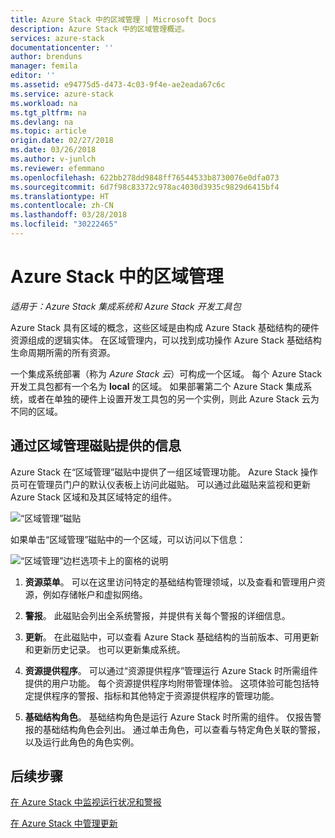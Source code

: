 ```yaml
---
title: Azure Stack 中的区域管理 | Microsoft Docs
description: Azure Stack 中的区域管理概述。
services: azure-stack
documentationcenter: ''
author: brenduns
manager: femila
editor: ''
ms.assetid: e94775d5-d473-4c03-9f4e-ae2eada67c6c
ms.service: azure-stack
ms.workload: na
ms.tgt_pltfrm: na
ms.devlang: na
ms.topic: article
origin.date: 02/27/2018
ms.date: 03/26/2018
ms.author: v-junlch
ms.reviewer: efemmano
ms.openlocfilehash: 622bb278dd9848ff76544533b8730076e0dfa073
ms.sourcegitcommit: 6d7f98c83372c978ac4030d3935c9829d6415bf4
ms.translationtype: HT
ms.contentlocale: zh-CN
ms.lasthandoff: 03/28/2018
ms.locfileid: "30222465"
---
```

# <a name="region-management-in-azure-stack"></a>Azure Stack 中的区域管理

*适用于：Azure Stack 集成系统和 Azure Stack 开发工具包*

Azure Stack 具有区域的概念，这些区域是由构成 Azure Stack 基础结构的硬件资源组成的逻辑实体。 在区域管理内，可以找到成功操作 Azure Stack 基础结构生命周期所需的所有资源。

一个集成系统部署（称为 *Azure Stack 云*）可构成一个区域。 每个 Azure Stack 开发工具包都有一个名为 **local** 的区域。 如果部署第二个 Azure Stack 集成系统，或者在单独的硬件上设置开发工具包的另一个实例，则此 Azure Stack 云为不同的区域。

## <a name="information-available-through-the-region-management-tile"></a>通过区域管理磁贴提供的信息
Azure Stack 在“区域管理”磁贴中提供了一组区域管理功能。 Azure Stack 操作员可在管理员门户的默认仪表板上访问此磁贴。 可以通过此磁贴来监视和更新 Azure Stack 区域和及其区域特定的组件。

 ![“区域管理”磁贴](./media/azure-stack-manage-region/image1.png)

 如果单击“区域管理”磁贴中的一个区域，可以访问以下信息：

  ![“区域管理”边栏选项卡上的窗格的说明](./media/azure-stack-manage-region/image2.png)

1. **资源菜单**。 可以在这里访问特定的基础结构管理领域，以及查看和管理用户资源，例如存储帐户和虚拟网络。

2. **警报**。 此磁贴会列出全系统警报，并提供有关每个警报的详细信息。

3. **更新**。 在此磁贴中，可以查看 Azure Stack 基础结构的当前版本、可用更新和更新历史记录。 也可以更新集成系统。

4. **资源提供程序**。 可以通过“资源提供程序”管理运行 Azure Stack 时所需组件提供的用户功能。 每个资源提供程序均附带管理体验。 这项体验可能包括特定提供程序的警报、指标和其他特定于资源提供程序的管理功能。

5. **基础结构角色**。 基础结构角色是运行 Azure Stack 时所需的组件。 仅报告警报的基础结构角色会列出。 通过单击角色，可以查看与特定角色关联的警报，以及运行此角色的角色实例。

## <a name="next-steps"></a>后续步骤
[在 Azure Stack 中监视运行状况和警报](azure-stack-monitor-health.md)

[在 Azure Stack 中管理更新](azure-stack-updates.md)

<!-- Update_Description: wording update -->